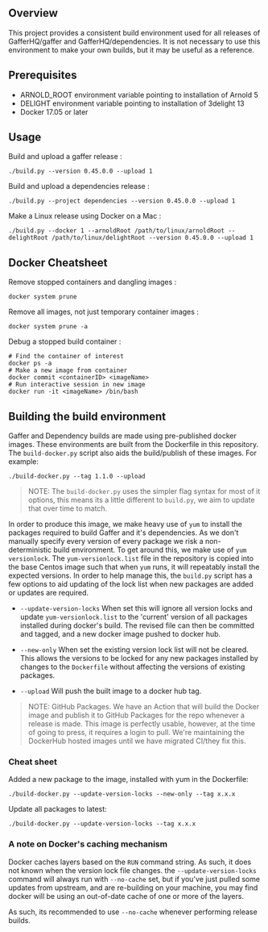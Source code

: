Overview
--------

This project provides a consistent build environment used for all releases
of GafferHQ/gaffer and GafferHQ/dependencies. It is not necessary to use this
environment to make your own builds, but it may be useful as a reference.

Prerequisites
-------------

- ARNOLD_ROOT environment variable pointing to installation of Arnold 5
- DELIGHT environment variable pointing to installation of 3delight 13
- Docker 17.05 or later

Usage
-----

Build and upload a gaffer release :

`./build.py --version 0.45.0.0 --upload 1`

Build and upload a dependencies release :

`./build.py --project dependencies --version 0.45.0.0 --upload 1`

Make a Linux release using Docker on a Mac :

`./build.py --docker 1 --arnoldRoot /path/to/linux/arnoldRoot --delightRoot /path/to/linux/delightRoot --version 0.45.0.0 --upload 1`

Docker Cheatsheet
-----------------

Remove stopped containers and dangling images :

`docker system prune`

Remove all images, not just temporary container images :

`docker system prune -a`

Debug a stopped build container :

```
# Find the container of interest
docker ps -a
# Make a new image from container
docker commit <containerID> <imageName>
# Run interactive session in new image
docker run -it <imageName> /bin/bash
```

Building the build environment
------------------------------

Gaffer and Dependency builds are made using pre-published docker images. These
environments are built from the Dockerfile in this repository. The
`build-docker.py` script also aids the build/publish of these images. For
example:

 `./build-docker.py --tag 1.1.0 --upload`

> NOTE: The `build-docker.py` uses the simpler flag syntax for most of it options,
> this means its a little different to `build.py`, we aim to update that over
> time to match.

In order to produce this image, we make heavy use of `yum` to install the
packages required to build Gaffer and it's dependencies. As we don't manually
specify every version of every package we risk a non-deterministic build
environment. To get around this, we make use of `yum versionlock`. The
`yum-versionlock.list` file in the repository is copied into the base Centos
image such that when `yum` runs, it will repeatably install the expected
versions. In order to help manage this, the `build.py` script has a few options
to aid updating of the lock list when new packages are added or updates are required.

 - `--update-version-locks` When set this will ignore all version locks and
   update `yum-versionlock.list` to the 'current' version of all packages
   installed during docker's build. The revised file can then be committed and tagged,
   and a new docker image pushed to docker hub.

 - `--new-only` When set the existing version lock list will not be cleared.
   This allows the versions to be locked for any new packages installed by
   changes to the `Dockerfile` without affecting the versions of existing
   packages.

 - `--upload` Will push the built image to a docker hub tag.

> NOTE: GitHub Packages. We have an Action that will build the Docker image and publish
> it to GitHub Packages for the repo whenever a release is made. This image is perfectly
> usable, however, at the time of going to press, it requires a login to pull. We're
> maintaining the DockerHub hosted images until we have migrated CI/they fix this.

### Cheat sheet

Added a new package to the image, installed with yum in the Dockerfile:

`./build-docker.py --update-version-locks --new-only --tag x.x.x`

Update all packages to latest:

`./build-docker.py --update-version-locks --tag x.x.x`

### A note on Docker's caching mechanism

Docker caches layers based on the `RUN` command string. As such, it does not
known when the version lock file changes. the `--update-version-locks` command
will always run with `--no-cache` set, but if you've just pulled some updates
from upstream, and are re-building on your machine, you may find docker will
be using an out-of-date cache of one or more of the layers.

As such, its recommended to use `--no-cache` whenever performing release
builds.

